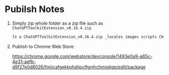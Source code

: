 # Pubilsh Notes

1. Simply zip whole folder as a zip file such as `ChatGPTToolkitExtension_v0.16.4.zip`

    ```sh
    7z a ChatGPTToolkitExtension_v0.16.4.zip _locales images scripts CHANGELOG.md manifest.json README.md
    ```

2. Publish to Chrome Web Store.

    <https://chrome.google.com/webstore/devconsole/1493e0a9-a65c-4e31-aefb-d9f27e0d8026/fmijcafgekkphdijpclfgnjhchmiokgp/edit/package>